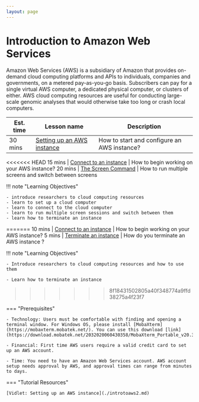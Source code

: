 ```yaml
---
layout: page
---
```


# Introduction to Amazon Web Services

Amazon Web Services (AWS) is a subsidiary of Amazon that provides on-demand cloud computing platforms and APIs to individuals, companies and governments, on a metered pay-as-you-go basis. Subscribers can pay for a single virtual AWS computer, a dedicated physical computer, or clusters of either. AWS cloud computing resources are useful for conducting large-scale genomic analyses that would otherwise take too long or crash local computers.

Est. time | Lesson name | Description
--- | --- | ---
30 mins | [Setting up an AWS instance](./introtoaws3.md) | How to start and configure an AWS instance?
<<<<<<< HEAD
15 mins | [Connect to an instance](./introtoaws4.md) | How to begin working on your AWS instance?
20 mins | [The Screen Command](./introtoaws5_Screen.md) | How to run multiple screens and switch between screens

!!! note "Learning Objectives"

    - introduce researchers to cloud computing resources
    - learn to set up a cloud computer
    - learn to connect to the cloud computer
    - learn to run multiple screen sessions and switch between them
    - learn how to terminate an instance
=======
10 mins | [Connect to an instance](./introtoaws4.md) | How to begin working on your AWS instance?
5 mins | [Terminate an instance](./introtoaws5.md)  | How do you terminate an AWS instance ?

!!! note "Learning Objectives"

    - Introduce researchers to cloud computing resources and how to use them

    - Learn how to terminate an instance
>>>>>>> 8f18431502805a40f348774a9ffd38275a4f23f7

=== "Prerequisites"

    - Technology: Users must be comfortable with finding and opening a terminal window. For Windows OS, please install [MobaXterm](https://mobaxterm.mobatek.net/). You can use this download [link](https://download.mobatek.net/2032020060430358/MobaXterm_Portable_v20.3.zip).

    - Financial: First time AWS users require a valid credit card to set up an AWS account.

    - Time: You need to have an Amazon Web Services account. AWS account setup needs approval by AWS, and approval times can range from minutes to days.


=== "Tutorial Resources"

    [Vidlet: Setting up an AWS instance](./introtoaws2.md)
